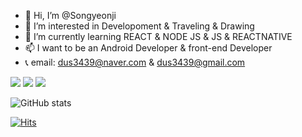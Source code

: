 - 👋 Hi, I’m @Songyeonji
- 👀 I’m interested in Developoment & Traveling & Drawing
- 🌱 I’m currently learning REACT & NODE JS & JS & REACTNATIVE
- 📫 I want to be an Android Developer & front-end Developer
- 📞 email: dus3439@naver.com & dus3439@gmail.com 

<!---
Songyeonji/Songyeonji is a ✨ special ✨ repository because its `README.md` (this file) appears on your GitHub profile.
You can click the Prev link to take a look at your changes.
--->


<a href="https://pacific-crayon-a46.notion.site/11e8016498e3440f8fce9a5944e933e2" target="_blank"><img src="https://img.shields.io/badge/Notion-00c9f2?style=flat-square&logo=notion&logoColor=white"/></a>
<a href="https://github.com/Songyeonji" target="_blank"><img src="https://img.shields.io/badge/GitHub-2a2a2a?style=flat-square&logo=GigHub&logoColor=white"/></a>
<a href="https://www.instagram.com/_yeon_j_i/?hl=ko" target="_blank"><img src="https://img.shields.io/badge/Instagram-a3669b?style=flat-square&logo=Instagram&logoColor=white"/></a>



![GitHub stats](https://github-readme-stats.vercel.app/api?username=Songyeonji&show_icons=true)  

[![Hits](https://hits.seeyoufarm.com/api/count/incr/badge.svg?url=https%3A%2F%2Fgithub.com%2FSongyeonjicount_bg=%2379C83D&title_bg=%23555555&icon=&icon_color=%23E7E7E7&title=visitors&edge_flat=false)](https://github.com/Songyeonji)     
